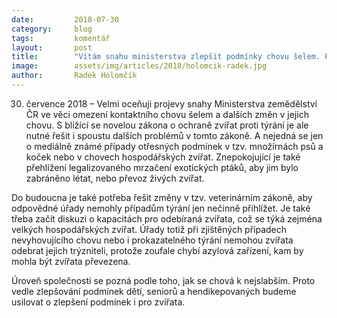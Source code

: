 ```yaml
---
date:         2018-07-30
category:     blog
tags:         komentář
layout:       post
title:        "Vítám snahu ministerstva zlepšit podmínky chovu šelem. Problémů v otázkách týrání zvířat je ale k řešení mnohem více"
image:        assets/img/articles/2018/holomcik-radek.jpg
author:       Radek Holomčík
---
```


30. července 2018 – Velmi oceňuji projevy snahy Ministerstva zemědělství  ČR ve věci omezení kontaktního chovu šelem a dalších změn v jejich chovu. S blížící se novelou zákona o ochraně zvířat proti týrání je ale nutné řešit i spoustu dalších problémů v tomto zákoně. A nejedná se jen o mediálně známé případy otřesných podmínek v tzv. množírnách psů a koček nebo v chovech hospodářských zvířat. Znepokojující je také přehlížení legalizovaného mrzačení exotických ptáků, aby jim bylo zabráněno létat, nebo převoz živých zvířat.


Do budoucna je také potřeba řešit změny v tzv. veterinárním zákoně, aby odpovědné úřady nemohly případům týrání jen nečinně přihlížet. Je také třeba začít diskuzi o kapacitách pro odebíraná zvířata, což se týká zejména velkých hospodářských zvířat. Úřady totiž při zjištěných případech nevyhovujícího chovu nebo i prokazatelného týrání nemohou zvířata odebrat jejich trýzniteli, protože zoufale chybí azylová zařízení, kam by mohla být zvířata převezena. 


Úroveň společnosti se pozná podle toho, jak se chová k nejslabším. Proto vedle zlepšování podmínek dětí, seniorů a hendikepovaných budeme usilovat o zlepšení podmínek i pro zvířata.

